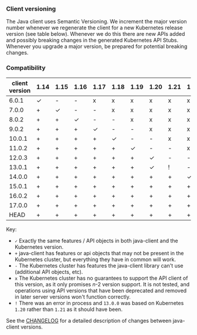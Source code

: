 ### Client versioning

The Java client uses Semantic Versioning. We increment the major version number whenever we
regenerate the client for a new Kubernetes release version (see table below). Whenever we do
this there are new APIs added and possibly breaking changes in the generated Kubernetes API
Stubs. Whenever you upgrade a major version, be prepared for potential breaking changes.



### Compatibility

|  client version  | 1.14 | 1.15     |  1.16     |  1.17    |  1.18    |  1.19    |  1.20    | 1.21 | 1.22 | 1.23 | 1.24 | 1.25 | 1.26 |
|------------------|------|----------|-----------|----------|----------|----------|----------|------|------|------|------|------|------|
|  6.0.1           |  ✓   |  -       | -         | x        | x        | x        | x        | x    | x    | x    | x    | x    | x    |
|  7.0.0           |  +   |  ✓       | -         | -        | x        | x        | x        | x    | x    | x    | x    | x    | x    |
|  8.0.2           |  +   |  +       | ✓         | -        | -        | x        | x        | x    | x    | x    | x    | x    | x    |
|  9.0.2           |  +   |  +       | +         | ✓        | -        | -        | x        | x    | x    | x    | x    | x    | x    |
|  10.0.1          |  +   |  +       | +         | +        | ✓        | -        | -        | x    | x    | x    | x    | x    | x    |
|  11.0.2          |  +   |  +       | +         | +        | +        | ✓        | -        | -    | x    | x    | x    | x    | x    |
|  12.0.3          |  +   |  +       | +         | +        | +        | +        | ✓        | -    | -    | x    | x    | x    | x    |
|  13.0.1          |  +   |  +       | +         | +        | +        | +        | ✓        | !    | -    | -    | x    | x    | x    |
|  14.0.0          |  +   |  +       | +         | +        | +        | +        | +        | +    | ✓    | -    | -    | x    | x    |
|  15.0.1          |  +   |  +       | +         | +        | +        | +        | +        | +    | +    | ✓    | -    | -    | x    |
|  16.0.2          |  +   |  +       | +         | +        | +        | +        | +        | +    | +    | +    | ✓    | -    | -    |
|  17.0.0          |  +   |  +       | +         | +        | +        | +        | +        | +    | +    | +    | +    | ✓    | -    |
|  HEAD            |  +   |  +       | +         | +        | +        | +        | +        | +    | +    | +    | +    | +    | ✓    |


Key: 

* `✓` Exactly the same features / API objects in both java-client and the Kubernetes
  version.
* `+` java-client has features or api objects that may not be present in the
  Kubernetes cluster, but everything they have in common will work.
* `-` The Kubernetes cluster has features the java-client library can't use
  (additional API objects, etc).
* `x` The Kubernetes cluster has no guarantees to support the API client of
  this version, as it only promises _n_-2 version support. It is not tested,
  and operations using API versions that have been deprecated and removed in
  later server versions won't function correctly.
* `!` There was an error in process and `13.0.0` was based on Kubernetes `1.20` rather than `1.21` as it should have been.

See the [CHANGELOG](./CHANGELOG.md) for a detailed description of changes
between java-client versions.